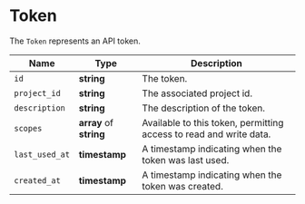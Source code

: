# Token

The `Token` represents an API token.

__Name__ | __Type__ | __Description__
--- | --- | --- | 
`id` | __string__ | The token.
`project_id` | __string__ | The associated project id.
`description` | __string__ | The description of the token.
`scopes` | __array__ of __string__ | Available to this token, permitting access to read and write data.
`last_used_at` | __timestamp__ | A timestamp indicating when the token was last used.
`created_at` | __timestamp__ | A timestamp indicating when the token was created.
